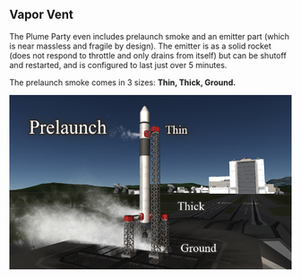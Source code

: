 ## Vapor Vent
The Plume Party even includes prelaunch smoke and an emitter part (which is near massless and fragile by design). The emitter is as a solid rocket (does not respond to throttle and only drains from itself) but can be shutoff and restarted, and is configured to last just over 5 minutes.

The prelaunch smoke comes in 3 sizes: **Thin, Thick, Ground.**
 
![Vapor Vent](https://raw.githubusercontent.com/JadeOfMaar/PlumeParty/master/GameData/PlumeParty/Vapor/Vapor.jpg)
